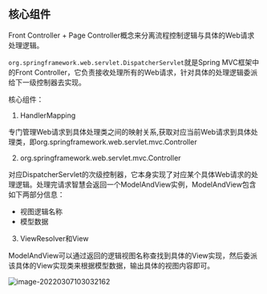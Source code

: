 ## 核心组件

Front Controller + Page Controller概念来分离流程控制逻辑与具体的Web请求处理逻辑。

`org.springframework.web.servlet.DispatcherServlet`就是Spring MVC框架中的Front Controller，它负责接收处理所有的Web请求，针对具体的处理逻辑委派给下一级控制器去实现。

核心组件：

1. HandlerMapping

专门管理Web请求到具体处理类之间的映射关系,获取对应当前Web请求到具体处理类，即org.springframework.web.servlet.mvc.Controller

2. org.springframework.web.servlet.mvc.Controller

对应DispatcherServlet的次级控制器，它本身实现了对应某个具体Web请求的处理逻辑。处理完请求智慧会返回一个ModelAndView实例，ModelAndView包含如下两部分信息：

- 视图逻辑名称
- 模型数据

3. ViewResolver和View

ModelAndView可以通过返回的逻辑视图名称查找到具体的View实现，然后委派该具体的View实现类来根据模型数据，输出具体的视图内容即可。

![image-20220307103032162](https://gitee.com/zengsl/picBed/raw/master/img/2022/03/20220307103037.png)